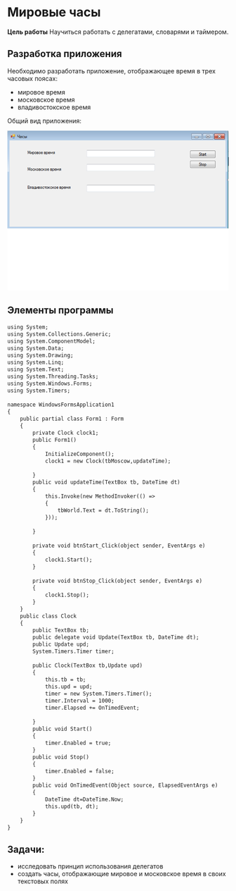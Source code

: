 # Мировые часы

**Цель работы** Научиться работать с делегатами, словарями и таймером.

## Разработка приложения

Необходимо разработать приложение, отображающее время в трех часовых поясах:

- мировое время
- московское время
- владивостокское время


Общий вид приложения:


![](form.png)


## Элементы программы

```
using System;
using System.Collections.Generic;
using System.ComponentModel;
using System.Data;
using System.Drawing;
using System.Linq;
using System.Text;
using System.Threading.Tasks;
using System.Windows.Forms;
using System.Timers;

namespace WindowsFormsApplication1
{
    public partial class Form1 : Form
    {
        private Clock clock1;
        public Form1()
        {
            InitializeComponent();
            clock1 = new Clock(tbMoscow,updateTime);

        }
        public void updateTime(TextBox tb, DateTime dt)
        {
            this.Invoke(new MethodInvoker(() =>
            {
                tbWorld.Text = dt.ToString();
            }));
            
        }

        private void btnStart_Click(object sender, EventArgs e)
        {
            clock1.Start();
        }

        private void btnStop_Click(object sender, EventArgs e)
        {
            clock1.Stop();
        }
    }
    public class Clock
    {
        public TextBox tb;
        public delegate void Update(TextBox tb, DateTime dt);
        public Update upd;
        System.Timers.Timer timer;

        public Clock(TextBox tb,Update upd)
        {
            this.tb = tb;
            this.upd = upd;
            timer = new System.Timers.Timer();
            timer.Interval = 1000;
            timer.Elapsed += OnTimedEvent;
            
        }
        public void Start()
        {
            timer.Enabled = true;
        }
        public void Stop()
        {
            timer.Enabled = false;
        }
        public void OnTimedEvent(Object source, ElapsedEventArgs e)
        {
            DateTime dt=DateTime.Now;
            this.upd(tb, dt);
        }
    }
}
```

## Задачи:

- исследовать принцип использования делегатов
- создать часы, отображающие мировое и московское время в своих текстовых полях
